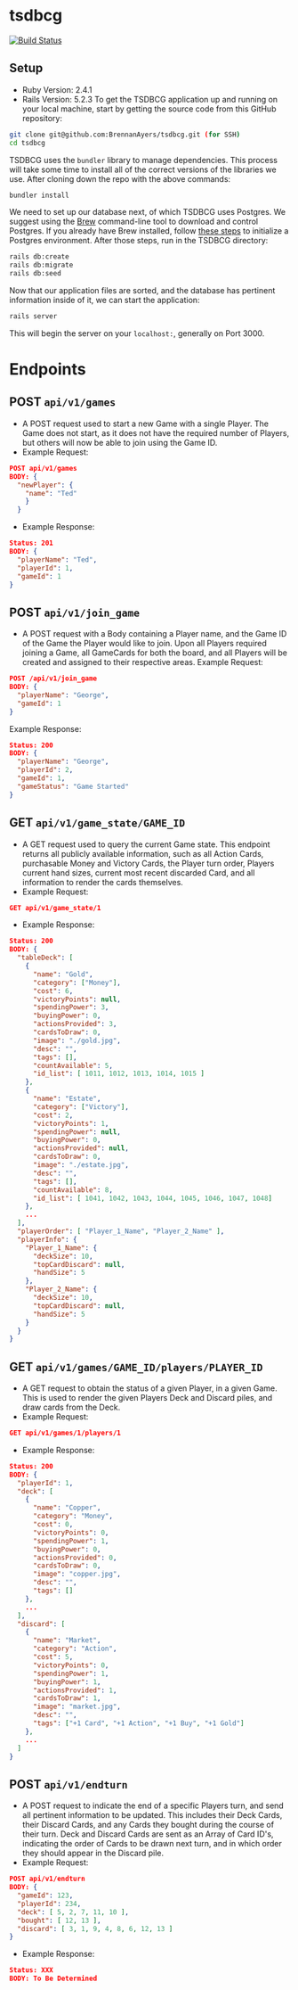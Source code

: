 # tsdbcg
[![Build Status](https://travis-ci.com/BrennanAyers/tsdbcg.svg?branch=master)](https://travis-ci.com/BrennanAyers/tsdbcg)


## Setup
- Ruby Version: 2.4.1
- Rails Version: 5.2.3
To get the TSDBCG application up and running on your local machine, start by getting the source code from this GitHub repository:
```bash
git clone git@github.com:BrennanAyers/tsdbcg.git (for SSH)
cd tsdbcg
```
TSDBCG uses the `bundler` library to manage dependencies. This process will take some time to install all of the correct versions of the libraries we use. After cloning down the repo with the above commands:
```bash
bundler install
```
We need to set up our database next, of which TSDBCG uses Postgres. We suggest using the [Brew](https://brew.sh/) command-line tool to download and control Postgres. If you already have Brew installed, follow [these steps](https://gist.github.com/ibraheem4/ce5ccd3e4d7a65589ce84f2a3b7c23a3) to initialize a Postgres environment.
After those steps, run in the TSDBCG directory:
```bash
rails db:create
rails db:migrate
rails db:seed
```
Now that our application files are sorted, and the database has pertinent information inside of it, we can start the application:
```bash
rails server
```
This will begin the server on your `localhost:`, generally on Port 3000.

# Endpoints

## POST `api/v1/games`
- A POST request used to start a new Game with a single Player. The Game does not start, as it does not have the required number of Players, but others will now be able to join using the Game ID.
- Example Request:
```json
POST api/v1/games
BODY: {
  "newPlayer": {
    "name": "Ted"
    }
  }
```
- Example Response:
```json
Status: 201
BODY: {
  "playerName": "Ted",
  "playerId": 1,
  "gameId": 1
}
```

## POST `api/v1/join_game`
- A POST request with a Body containing a Player name, and the Game ID of the Game the Player would like to join. Upon all Players required joining a Game, all GameCards for both the board, and all Players will be created and assigned to their respective areas.
Example Request:
```json
POST /api/v1/join_game
BODY: {
  "playerName": "George",
  "gameId": 1
}
```
Example Response:
```json
Status: 200
BODY: {
  "playerName": "George",
  "playerId": 2,
  "gameId": 1,
  "gameStatus": "Game Started"
}
```

## GET `api/v1/game_state/GAME_ID`
- A GET request used to query the current Game state. This endpoint returns all publicly available information, such as all Action Cards, purchasable Money and Victory Cards, the Player turn order, Players current hand sizes, current most recent discarded Card, and all information to render the cards themselves.
- Example Request:
```json
GET api/v1/game_state/1
```
- Example Response:
```json
Status: 200
BODY: {
  "tableDeck": [
    {
      "name": "Gold",
      "category": ["Money"],
      "cost": 6,
      "victoryPoints": null,
      "spendingPower": 3,
      "buyingPower": 0,
      "actionsProvided": 3,
      "cardsToDraw": 0,
      "image": "./gold.jpg",
      "desc": "",
      "tags": [],
      "countAvailable": 5,
      "id_list": [ 1011, 1012, 1013, 1014, 1015 ]
    },
    {
      "name": "Estate",
      "category": ["Victory"],
      "cost": 2,
      "victoryPoints": 1,
      "spendingPower": null,
      "buyingPower": 0,
      "actionsProvided": null,
      "cardsToDraw": 0,
      "image": "./estate.jpg",
      "desc": "",
      "tags": [],
      "countAvailable": 8,
      "id_list": [ 1041, 1042, 1043, 1044, 1045, 1046, 1047, 1048]
    },
    ...
  ],
  "playerOrder": [ "Player_1_Name", "Player_2_Name" ],
  "playerInfo": {
    "Player_1_Name": {
      "deckSize": 10,
      "topCardDiscard": null,
      "handSize": 5
    },
    "Player_2_Name": {
      "deckSize": 10,
      "topCardDiscard": null,
      "handSize": 5
    }
  }
}
```

## GET `api/v1/games/GAME_ID/players/PLAYER_ID`
- A GET request to obtain the status of a given Player, in a given Game. This is used to render the given Players Deck and Discard piles, and draw cards from the Deck.
- Example Request:
```json
GET api/v1/games/1/players/1
```
- Example Response:
```json
Status: 200
BODY: {
  "playerId": 1,
  "deck": [
    {
      "name": "Copper",
      "category": "Money",
      "cost": 0,
      "victoryPoints": 0,
      "spendingPower": 1,
      "buyingPower": 0,
      "actionsProvided": 0,
      "cardsToDraw": 0,
      "image": "copper.jpg",
      "desc": "",
      "tags": []
    },
    ...
  ],
  "discard": [
    {
      "name": "Market",
      "category": "Action",
      "cost": 5,
      "victoryPoints": 0,
      "spendingPower": 1,
      "buyingPower": 1,
      "actionsProvided": 1,
      "cardsToDraw": 1,
      "image": "market.jpg",
      "desc": "",
      "tags": ["+1 Card", "+1 Action", "+1 Buy", "+1 Gold"]
    },
    ...
  ]
}
```

## POST `api/v1/endturn`
- A POST request to indicate the end of a specific Players turn, and send all pertinent information to be updated. This includes their Deck Cards, their Discard Cards, and any Cards they bought during the course of their turn. Deck and Discard Cards are sent as an Array of Card ID's, indicating the order of Cards to be drawn next turn, and in which order they should appear in the Discard pile.
- Example Request:
```json
POST api/v1/endturn
BODY: {
  "gameId": 123,
  "playerId": 234,
  "deck": [ 5, 2, 7, 11, 10 ],
  "bought": [ 12, 13 ],
  "discard": [ 3, 1, 9, 4, 8, 6, 12, 13 ]
}
```
- Example Response:
```json
Status: XXX
BODY: To Be Determined
```
